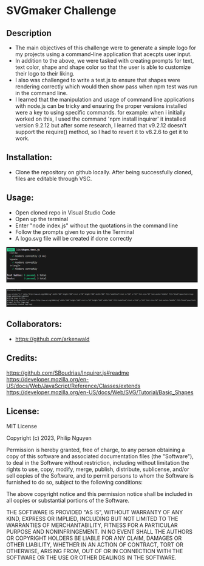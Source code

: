 # SVGmaker Challenge

## Description
- The main objectives of this challenge were to generate a simple logo for my projects using a command-line application that acecpts user input.
- In addition to the above, we were tasked with creating prompts for text, text color, shape and shape color so that the user is able to customize their logo to their liking.
- I also was challenged to write a test.js to ensure that shapes were rendering correctly which would then show pass when npm test was run in the command line.
- I learned that the manipulation and usage of command line applications with node.js can be tricky and ensuring the proper versions installed were a key to using specific commands. for example: when i initially worked on this, I used the command 'npm install inquirer' it installed version 9.2.12 but after some research, I learned that v9.2.12 doesn't support the require() method, so I had to revert it to v8.2.6 to get it to work.

## Installation:
- Clone the repository on github locally. After being successfully cloned, files are editable through VSC.

## Usage:
- Open cloned repo in Visual Studio Code
- Open up the terminal
- Enter "node  index.js" without the quotations in the command line
- Follow the prompts given to you in the Terminal
- A logo.svg file will be created if done correctly
  
 ![screenshot1](/images/Screenshot1.png)
  
 ![screenshot1](/images/Screenshot2.png)
   
## Collaborators:
- https://github.com/arkenwald

## Credits:
https://github.com/SBoudrias/Inquirer.js#readme
https://developer.mozilla.org/en-US/docs/Web/JavaScript/Reference/Classes/extends
https://developer.mozilla.org/en-US/docs/Web/SVG/Tutorial/Basic_Shapes


## License:
MIT License

Copyright (c) 2023, Philip Nguyen

Permission is hereby granted, free of charge, to any person obtaining a copy
of this software and associated documentation files (the "Software"), to deal
in the Software without restriction, including without limitation the rights
to use, copy, modify, merge, publish, distribute, sublicense, and/or sell
copies of the Software, and to permit persons to whom the Software is
furnished to do so, subject to the following conditions:

The above copyright notice and this permission notice shall be included in all
copies or substantial portions of the Software.

THE SOFTWARE IS PROVIDED "AS IS", WITHOUT WARRANTY OF ANY KIND, EXPRESS OR
IMPLIED, INCLUDING BUT NOT LIMITED TO THE WARRANTIES OF MERCHANTABILITY,
FITNESS FOR A PARTICULAR PURPOSE AND NONINFRINGEMENT. IN NO EVENT SHALL THE
AUTHORS OR COPYRIGHT HOLDERS BE LIABLE FOR ANY CLAIM, DAMAGES OR OTHER
LIABILITY, WHETHER IN AN ACTION OF CONTRACT, TORT OR OTHERWISE, ARISING FROM,
OUT OF OR IN CONNECTION WITH THE SOFTWARE OR THE USE OR OTHER DEALINGS IN THE
SOFTWARE.